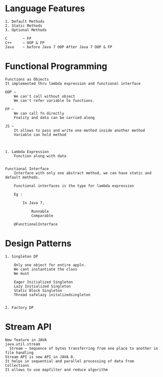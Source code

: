 # Language Features
    1. Default Methods
    2. Static Methods
    3. Optional Methods

    C       ~ FP
    C++     ~ OOP & FP
    Java    ~ before Java 7 OOP After Java 7 OOP & FP


# Functional Programming 
    Functions as Objects
    It implemented thru lambda expression and functional interface

    OOP ~ 
        We can't call without object
        We can't refer variable to functions.

    FP ~ 
        We can call fn directly 
        Fnality and data can be carried along

    JS ~ 
        It allows to pass and write one method inside another method 
        Variable can hold method



    1. Lambda Expression
        Function along with data
        

    Functional Interface
        Interface with only one abstract method, we can have static and default methods.

        Functional interfaces is the type for lambda expression

        Eg :

            In Java 7,

                Runnable
                Comparable

        @FunctionalInterface


# Design Patterns        

    1. Singleton DP

        Only one object for entire appln.
        We cant instantiate the class
        We must

        Eager Initialized Singleton
        Lazy Initialized Singleton
        Static Block Singleton
        Thread safelazy initalizedsingleton


    2. Factory DP

# Stream API

    New feature in JAVA
    java.util.stream
      Stream ~ Sequence of bytes transferring from one place to another in file handling
    Stream API is new API in JAVA 8.
    It helps in sequential and parallel processing of data from Collections
    It allows to use mapfilter and reduce algorithm


